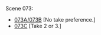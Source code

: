 Scene 073: 

* [073A/073B](073A-073B.md) [No take preference.]
* [073C](073C--Take02-03--.md) [Take 2 or 3.]
